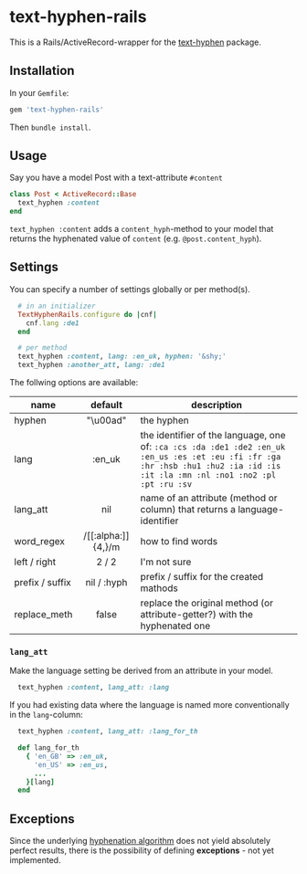 # text-hyphen-rails

This is a Rails/ActiveRecord-wrapper for the [text-hyphen](https://github.com/halostatue/text-hyphen) package.

## Installation

In your `Gemfile`:
```ruby
gem 'text-hyphen-rails'
```
 Then `bundle install`.

## Usage

 Say you have a model Post with a text-attribute `#content`
 ```ruby
 class Post < ActiveRecord::Base
   text_hyphen :content
 end
```

`text_hyphen :content` adds a `content_hyph`-method to your model that returns the hyphenated value of `content` (e.g. `@post.content_hyph`).

## Settings

You can specify a number of settings globally or per method(s).

```ruby
  # in an initializer
  TextHyphenRails.configure do |cnf|
    cnf.lang :de1
  end

  # per method
  text_hyphen :content, lang: :en_uk, hyphen: '&shy;'
  text_hyphen :another_att, lang: :de1
```
The follwing options are available:

| name            |    default                | description                                                                     |
|-----------------|:-------------------------:|---------------------------------------------------------------------------------|
| hyphen          | "\u00ad"                  | the hyphen                                                                      |
| lang            | :en_uk                    | the identifier of the language, one of: `:ca :cs :da :de1 :de2 :en_uk :en_us :es :et :eu :fi :fr :ga :hr :hsb :hu1 :hu2 :ia :id :is :it :la :mn :nl :no1 :no2 :pl :pt :ru :sv` |
| lang_att        | nil                       | name of an attribute (method or column) that returns a language-identifier      |
| word_regex      | /[[:alpha:]]{4,}/m        | how to find words    |
| left / right    | 2 / 2                     | I'm not sure     |
| prefix / suffix | nil / :hyph               | prefix / suffix for the created mathods     |
| replace_meth    | false                     | replace the original method (or attribute-getter?) with the hyphenated one |


### `lang_att`
Make the language setting be derived from an attribute in your model.

```ruby
  text_hyphen :content, lang_att: :lang
```

If you had existing data where the language is named more conventionally in the `lang`-column:

```ruby
  text_hyphen :content, lang_att: :lang_for_th

  def lang_for_th
    { 'en_GB' => :en_uk,
      'en_US' => :en_us,
      ...
    }[lang]
  end
```

## Exceptions

Since the underlying [hyphenation algorithm](http://www.tug.org/docs/liang/) does not yield absolutely perfect results,
there is the possibility of defining **exceptions** - not yet implemented.


